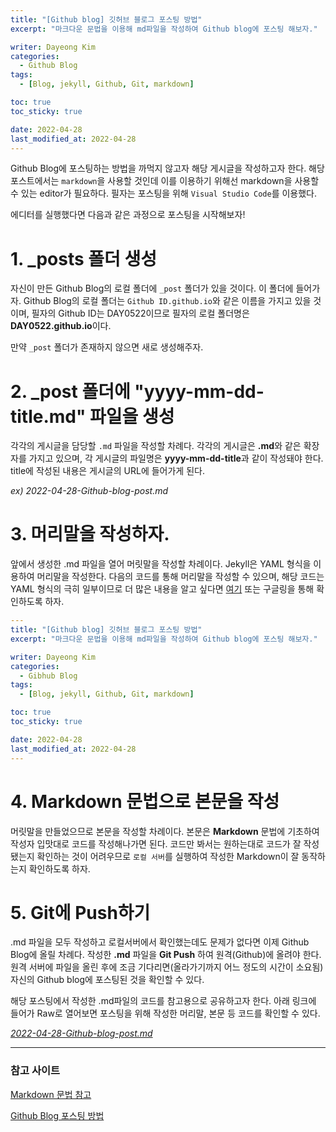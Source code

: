 ```yaml
---
title: "[Github blog] 깃허브 블로그 포스팅 방법"
excerpt: "마크다운 문법을 이용해 md파일을 작성하여 Github blog에 포스팅 해보자."

writer: Dayeong Kim
categories:
  - Github Blog
tags:
  - [Blog, jekyll, Github, Git, markdown]

toc: true
toc_sticky: true

date: 2022-04-28
last_modified_at: 2022-04-28
---
```


Github Blog에 포스팅하는 방법을 까먹지 않고자 해당 게시글을 작성하고자 한다. 해당 포스트에서는 `markdown`을 사용할 것인데 이를 이용하기 위해선 markdown을 사용할 수 있는 editor가 필요하다. 필자는 포스팅을 위해 `Visual Studio Code`를 이용했다.

에디터를 실행했다면 다음과 같은 과정으로 포스팅을 시작해보자!

# 1. \_posts 폴더 생성

자신이 만든 Github Blog의 로컬 폴더에 `_post` 폴더가 있을 것이다. 이 폴더에 들어가자. Github Blog의 로컬 폴더는 `Github ID.github.io`와 같은 이름을 가지고 있을 것이며, 필자의 Github ID는 DAY0522이므로 필자의 로컬 폴더명은 **DAY0522.github.io**이다.

만약 `_post` 폴더가 존재하지 않으면 새로 생성해주자.

# 2. \_post 폴더에 "yyyy-mm-dd-title.md" 파일을 생성

각각의 게시글을 담당할 `.md` 파일을 작성할 차례다. 각각의 게시글은 **.md**와 같은 확장자를 가지고 있으며, 각 게시글의 파일명은 **yyyy-mm-dd-title**과 같이 작성돼야 한다. title에 작성된 내용은 게시글의 URL에 들어가게 된다.

_ex) 2022-04-28-Github-blog-post.md_

# 3. 머리말을 작성하자.

앞에서 생성한 .md 파일을 열어 머릿말을 작성할 차례이다. Jekyll은 YAML 형식을 이용하여 머리말을 작성한다. 다음의 코드를 통해 머리말을 작성할 수 있으며, 해당 코드는 YAML 형식의 극히 일부이므로 더 많은 내용을 알고 싶다면 [여기](https://jekyllrb-ko.github.io/docs/front-matter/) 또는 구글링을 통해 확인하도록 하자.

```YAML
---
title: "[Github blog] 깃허브 블로그 포스팅 방법"
excerpt: "마크다운 문법을 이용해 md파일을 작성하여 Github blog에 포스팅 해보자."

writer: Dayeong Kim
categories:
  - Gibhub Blog
tags:
  - [Blog, jekyll, Github, Git, markdown]

toc: true
toc_sticky: true

date: 2022-04-28
last_modified_at: 2022-04-28
---
```

# 4. Markdown 문법으로 본문을 작성

머릿말을 만들었으므로 본문을 작성할 차례이다. 본문은 **Markdown** 문법에 기초하여 작성자 입맛대로 코드를 작성해나가면 된다.
코드만 봐서는 원하는대로 코드가 잘 작성됐는지 확인하는 것이 어려우므로 `로컬 서버`를 실행하여 작성한 Markdown이 잘 동작하는지 확인하도록 하자.

# 5. Git에 Push하기

.md 파일을 모두 작성하고 로컬서버에서 확인했는데도 문제가 없다면 이제 Github Blog에 올릴 차례다. 작성한 **.md** 파일을 **Git Push** 하여 원격(Github)에 올려야 한다. 원격 서버에 파일을 올린 후에 조금 기다리면(올라가기까지 어느 정도의 시간이 소요됨) 자신의 Github blog에 포스팅된 것을 확인할 수 있다.

해당 포스팅에서 작성한 .md파일의 코드를 참고용으로 공유하고자 한다. 아래 링크에 들어가 Raw로 열어보면 포스팅을 위해 작성한 머리말, 본문 등 코드를 확인할 수 있다.

[_2022-04-28-Github-blog-post.md_](https://github.com/DAY0522/DAY0522.github.io/blob/master/_posts/2022-04-28-Github-blog-post.md)

---

### 참고 사이트

[Markdown 문법 참고](https://gist.github.com/ihoneymon/652be052a0727ad59601)

[Github Blog 포스팅 방법](https://ansohxxn.github.io/blog/posting/)
